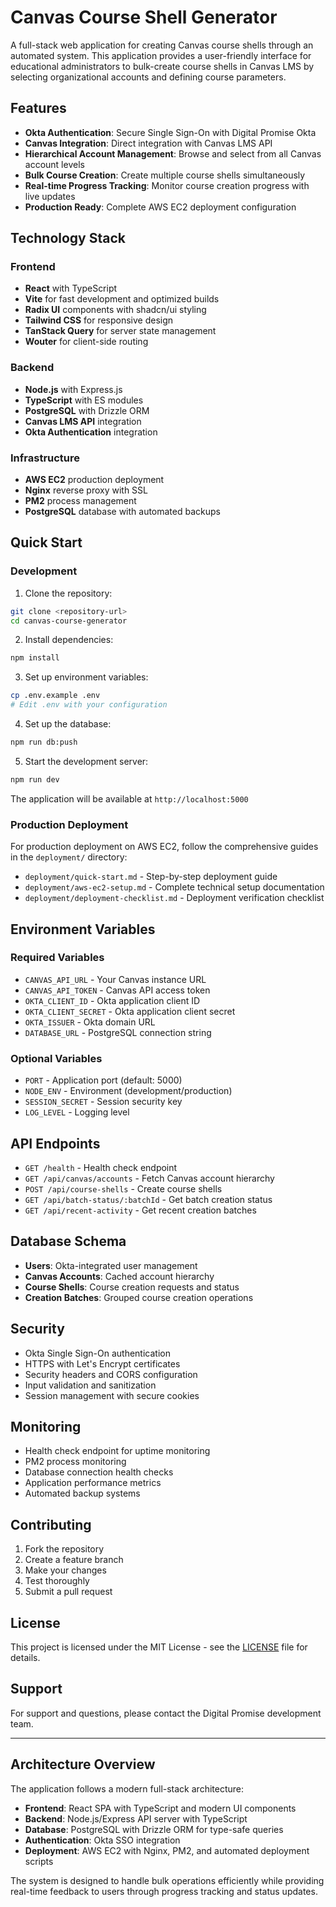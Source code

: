 # Canvas Course Shell Generator

A full-stack web application for creating Canvas course shells through an automated system. This application provides a user-friendly interface for educational administrators to bulk-create course shells in Canvas LMS by selecting organizational accounts and defining course parameters.

## Features

- **Okta Authentication**: Secure Single Sign-On with Digital Promise Okta
- **Canvas Integration**: Direct integration with Canvas LMS API
- **Hierarchical Account Management**: Browse and select from all Canvas account levels
- **Bulk Course Creation**: Create multiple course shells simultaneously
- **Real-time Progress Tracking**: Monitor course creation progress with live updates
- **Production Ready**: Complete AWS EC2 deployment configuration

## Technology Stack

### Frontend
- **React** with TypeScript
- **Vite** for fast development and optimized builds
- **Radix UI** components with shadcn/ui styling
- **Tailwind CSS** for responsive design
- **TanStack Query** for server state management
- **Wouter** for client-side routing

### Backend
- **Node.js** with Express.js
- **TypeScript** with ES modules
- **PostgreSQL** with Drizzle ORM
- **Canvas LMS API** integration
- **Okta Authentication** integration

### Infrastructure
- **AWS EC2** production deployment
- **Nginx** reverse proxy with SSL
- **PM2** process management
- **PostgreSQL** database with automated backups

## Quick Start

### Development

1. Clone the repository:
```bash
git clone <repository-url>
cd canvas-course-generator
```

2. Install dependencies:
```bash
npm install
```

3. Set up environment variables:
```bash
cp .env.example .env
# Edit .env with your configuration
```

4. Set up the database:
```bash
npm run db:push
```

5. Start the development server:
```bash
npm run dev
```

The application will be available at `http://localhost:5000`

### Production Deployment

For production deployment on AWS EC2, follow the comprehensive guides in the `deployment/` directory:

- `deployment/quick-start.md` - Step-by-step deployment guide
- `deployment/aws-ec2-setup.md` - Complete technical setup documentation
- `deployment/deployment-checklist.md` - Deployment verification checklist

## Environment Variables

### Required Variables
- `CANVAS_API_URL` - Your Canvas instance URL
- `CANVAS_API_TOKEN` - Canvas API access token
- `OKTA_CLIENT_ID` - Okta application client ID
- `OKTA_CLIENT_SECRET` - Okta application client secret
- `OKTA_ISSUER` - Okta domain URL
- `DATABASE_URL` - PostgreSQL connection string

### Optional Variables
- `PORT` - Application port (default: 5000)
- `NODE_ENV` - Environment (development/production)
- `SESSION_SECRET` - Session security key
- `LOG_LEVEL` - Logging level

## API Endpoints

- `GET /health` - Health check endpoint
- `GET /api/canvas/accounts` - Fetch Canvas account hierarchy
- `POST /api/course-shells` - Create course shells
- `GET /api/batch-status/:batchId` - Get batch creation status
- `GET /api/recent-activity` - Get recent creation batches

## Database Schema

- **Users**: Okta-integrated user management
- **Canvas Accounts**: Cached account hierarchy
- **Course Shells**: Course creation requests and status
- **Creation Batches**: Grouped course creation operations

## Security

- Okta Single Sign-On authentication
- HTTPS with Let's Encrypt certificates
- Security headers and CORS configuration
- Input validation and sanitization
- Session management with secure cookies

## Monitoring

- Health check endpoint for uptime monitoring
- PM2 process monitoring
- Database connection health checks
- Application performance metrics
- Automated backup systems

## Contributing

1. Fork the repository
2. Create a feature branch
3. Make your changes
4. Test thoroughly
5. Submit a pull request

## License

This project is licensed under the MIT License - see the [LICENSE](LICENSE) file for details.

## Support

For support and questions, please contact the Digital Promise development team.

---

## Architecture Overview

The application follows a modern full-stack architecture:

- **Frontend**: React SPA with TypeScript and modern UI components
- **Backend**: Node.js/Express API server with TypeScript
- **Database**: PostgreSQL with Drizzle ORM for type-safe queries
- **Authentication**: Okta SSO integration
- **Deployment**: AWS EC2 with Nginx, PM2, and automated deployment scripts

The system is designed to handle bulk operations efficiently while providing real-time feedback to users through progress tracking and status updates.